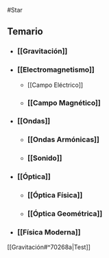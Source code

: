 #Star
## Temario

- ### [[Gravitación]]
- ### [[Electromagnetismo]]
	- [[Campo Eléctrico]]
	- ### [[Campo Magnético]]
- ### [[Ondas]]
	- ### [[Ondas Armónicas]]
	- ### [[Sonido]]
- ### [[Óptica]]
	- ### [[Óptica Física]]
	- ### [[Óptica Geométrica]]
- ### [[Física Moderna]]

[[Gravitación#^70268a|Test]]
